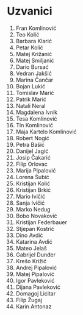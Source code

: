 # Uzvanici

1. Fran Komlinović
2. Teo Kolić
3. Barbara Klarić
4. Petar Kolić
5. Matej Križanić
6. Matej Smiljanić
7. Dario Bursać
8. Vedran Jakšić
9. Marina Čančar
10. Bojan Lukić
11. Tomislav Marić
12. Patrik Marić
13. Natali Neral
14. Magdalena Ivnik
15. Tesa Komlinović
16. Tin Komlinović
17. Maja Kartelo Komlinović
18. Robert Nogić
19. Petra Bašić
20. Danijel Jagić
21. Josip Čakarić
22. Filip Orlovac
23. Marija Pipalović
24. Lorena Šubić
25. Kristijan Kolić
26. Kristijan Brkić
27. Mario Ivičić
28. Sanja Ivičić
29. Marko Nedug
30. Bobo Novaković
31. Kristijan Federbauer
32. Stjepan Kostrić
33. Dino Avdić
34. Katarina Avdić
35. Mateo Jelaš
36. Gabrijel Dunđer
37. Krešo Križić
38. Andrej Pipalović
39. Matej Pipalović
40. Igor Pavleković
41. Dijana Pavleković
42. Domagoj Licitar
43. Filip Žugaj
44. Karin Antonaz
